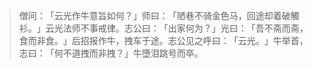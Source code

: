 
> 僧问：​「云光作牛意旨如何？​」师曰：​「陋巷不骑金色马，回途却着破觸衫。​」云光法师不事戒律。志公曰：​「出家何为？​」光曰：​「吾不斋而斋，食而非食。​」后招报作牛，拽车于途。志公见之呼曰：​「云光。​」牛举首，志曰：​「何不道拽而非拽？​」牛墮泪跳号而卒。
